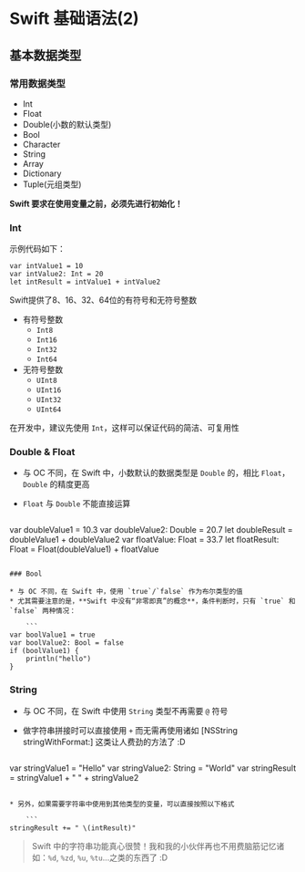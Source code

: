# Swift 基础语法(2)

## 基本数据类型

### 常用数据类型

* Int
* Float
* Double(小数的默认类型)
* Bool
* Character
* String
* Array
* Dictionary
* Tuple(元组类型)

**Swift 要求在使用变量之前，必须先进行初始化！**

### Int

示例代码如下：

```
var intValue1 = 10
var intValue2: Int = 20
let intResult = intValue1 + intValue2
```

Swift提供了8、16、32、64位的有符号和无符号整数

* 有符号整数
	* `Int8`
	* `Int16`
	* `Int32`
	* `Int64`
* 无符号整数
	* `UInt8`
	* `UInt16`
	* `UInt32`
	* `UInt64`

在开发中，建议先使用 `Int`，这样可以保证代码的简洁、可复用性

### Double & Float

* 与 OC 不同，在 Swift 中，小数默认的数据类型是 `Double` 的，相比 `Float`，`Double` 的精度更高
* `Float` 与 `Double` 不能直接运算

	```
var doubleValue1 = 10.3
var doubleValue2: Double = 20.7
let doubleResult = doubleValue1 + doubleValue2
var floatValue: Float = 33.7
let floatResult: Float = Float(doubleValue1) + floatValue
```

### Bool

* 与 OC 不同，在 Swift 中，使用 `true`/`false` 作为布尔类型的值
* 尤其需要注意的是，**Swift 中没有“非零即真”的概念**，条件判断时，只有 `true` 和 	`false` 两种情况：

	```
var boolValue1 = true
var boolValue2: Bool = false
if (boolValue1) {
    println("hello")
}
```

### String

* 与 OC 不同，在 Swift 中使用 `String` 类型不再需要 `@` 符号
* 做字符串拼接时可以直接使用 `+` 而无需再使用诸如 [NSString stringWithFormat:] 这类让人费劲的方法了 :D

	```
var stringValue1 = "Hello"
var stringValue2: String = "World"
var stringResult = stringValue1 + " " + stringValue2
```

* 另外，如果需要字符串中使用到其他类型的变量，可以直接按照以下格式

	```
stringResult += " \(intResult)"
```
> Swift 中的字符串功能真心很赞！我和我的小伙伴再也不用费脑筋记忆诸如：`%d`, `%zd`, `%u`, `%tu`...之类的东西了 :D







